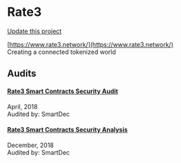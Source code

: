 
# Rate3

[Update this project](https://github.com/ConsenSys/blockchainSecurityDB/edit/master/projects/rate3.json)
  
[https://www.rate3.network/](https://www.rate3.network/)<br>
Creating a connected tokenized world


## Audits



#### [Rate3 Smart Contracts Security Audit](https://blog.smartdec.net/rate3-smart-contracts-security-analysis-e95439201785)

April, 2018<br>
Audited by: SmartDec<br>

      


#### [Rate3 Smart Contracts Security Analysis](https://blog.smartdec.net/rate3-smart-contracts-security-analysis-41a6a3971ca)

December, 2018<br>
Audited by: SmartDec<br>

      

  



